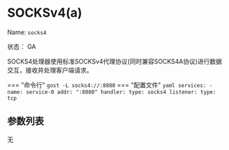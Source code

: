 # SOCKSv4(a)

Name: `socks4`

状态： GA

SOCKS4处理器使用标准SOCKSv4代理协议(同时兼容SOCKS4A协议)进行数据交互，接收并处理客户端请求。

=== "命令行"
    ```
	gost -L socks4://:8080
	```
=== "配置文件"
    ```yaml
	services:
	- name: service-0
	  addr: ":8080"
	  handler:
		type: socks4
	  listener:
		type: tcp
	```

## 参数列表

无